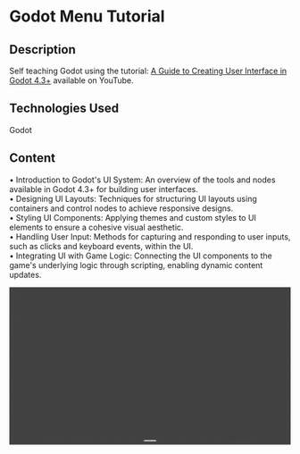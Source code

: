 # Godot Menu Tutorial

## Description

Self teaching Godot using the tutorial: [A Guide to Creating User Interface in Godot 4.3+](https://www.youtube.com/watch?v=KOyREJu1P3I) available on YouTube.

## Technologies Used

Godot

## Content

• Introduction to Godot's UI System: An overview of the tools and nodes available in Godot 4.3+ for building user interfaces.  
• Designing UI Layouts: Techniques for structuring UI layouts using containers and control nodes to achieve responsive designs.  
• Styling UI Components: Applying themes and custom styles to UI elements to ensure a cohesive visual aesthetic.  
• Handling User Input: Methods for capturing and responding to user inputs, such as clicks and keyboard events, within the UI.  
• Integrating UI with Game Logic: Connecting the UI components to the game's underlying logic through scripting, enabling dynamic content updates.  

![Gif of finished tutorial](/tutorial-game-project/godot-gif.gif)
